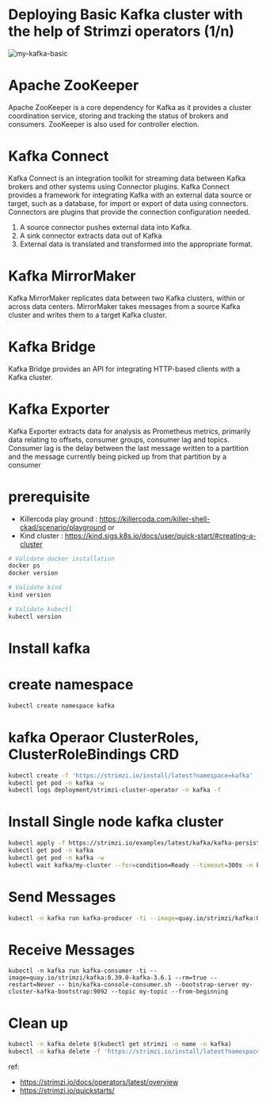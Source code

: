 # Deploying Basic Kafka cluster with the help of Strimzi operators (1/n)
![my-kafka-basic](https://github.com/naren4b/nks/assets/3488520/fa8a559d-b85e-4ce4-947e-133ccd1c7dda)

# Apache ZooKeeper
Apache ZooKeeper is a core dependency for Kafka as it provides a cluster coordination service, storing and tracking the status of brokers and consumers. ZooKeeper is also used for controller election.

# Kafka Connect
Kafka Connect is an integration toolkit for streaming data between Kafka brokers and other systems using Connector plugins. Kafka Connect provides a framework for integrating Kafka with an external data source or target, such as a database, for import or export of data using connectors. Connectors are plugins that provide the connection configuration needed.
  1. A source connector pushes external data into Kafka.
  2. A sink connector extracts data out of Kafka
  3. External data is translated and transformed into the appropriate format.
# Kafka MirrorMaker
Kafka MirrorMaker replicates data between two Kafka clusters, within or across data centers.
MirrorMaker takes messages from a source Kafka cluster and writes them to a target Kafka cluster.

# Kafka Bridge
Kafka Bridge provides an API for integrating HTTP-based clients with a Kafka cluster.

# Kafka Exporter
Kafka Exporter extracts data for analysis as Prometheus metrics, primarily data relating to offsets, consumer groups, consumer lag and topics. Consumer lag is the delay between the last message written to a partition and the message currently being picked up from that partition by a consumer


# prerequisite
- Killercoda play ground : https://killercoda.com/killer-shell-ckad/scenario/playground
or 
- Kind cluster : https://kind.sigs.k8s.io/docs/user/quick-start/#creating-a-cluster

```bash
# Validate docker installation
docker ps
docker version

# Validate kind
kind version

# Validate kubectl
kubectl version
```
# Install kafka 

# create namespace
```bash
kubectl create namespace kafka
```
# kafka Operaor ClusterRoles, ClusterRoleBindings CRD
```bash
kubectl create -f 'https://strimzi.io/install/latest?namespace=kafka' -n kafka
kubectl get pod -n kafka -w
kubectl logs deployment/strimzi-cluster-operator -n kafka -f
```
# Install Single node kafka cluster 
```bash
kubectl apply -f https://strimzi.io/examples/latest/kafka/kafka-persistent-single.yaml -n kafka 
kubectl get pod -n kafka 
kubectl get pod -n kafka -w
kubectl wait kafka/my-cluster --for=condition=Ready --timeout=300s -n kafka 
```

# Send Messages 
```bash
kubectl -n kafka run kafka-producer -ti --image=quay.io/strimzi/kafka:0.39.0-kafka-3.6.1 --rm=true --restart=Never -- bin/kafka-console-producer.sh --bootstrap-server my-cluster-kafka-bootstrap:9092 --topic my-topic
```
# Receive Messages
```
kubectl -n kafka run kafka-consumer -ti --image=quay.io/strimzi/kafka:0.39.0-kafka-3.6.1 --rm=true --restart=Never -- bin/kafka-console-consumer.sh --bootstrap-server my-cluster-kafka-bootstrap:9092 --topic my-topic --from-beginning
```

# Clean up 
```bash
kubectl -n kafka delete $(kubectl get strimzi -o name -n kafka)
kubectl -n kafka delete -f 'https://strimzi.io/install/latest?namespace=kafka'
```
ref: 
- https://strimzi.io/docs/operators/latest/overview
- https://strimzi.io/quickstarts/
